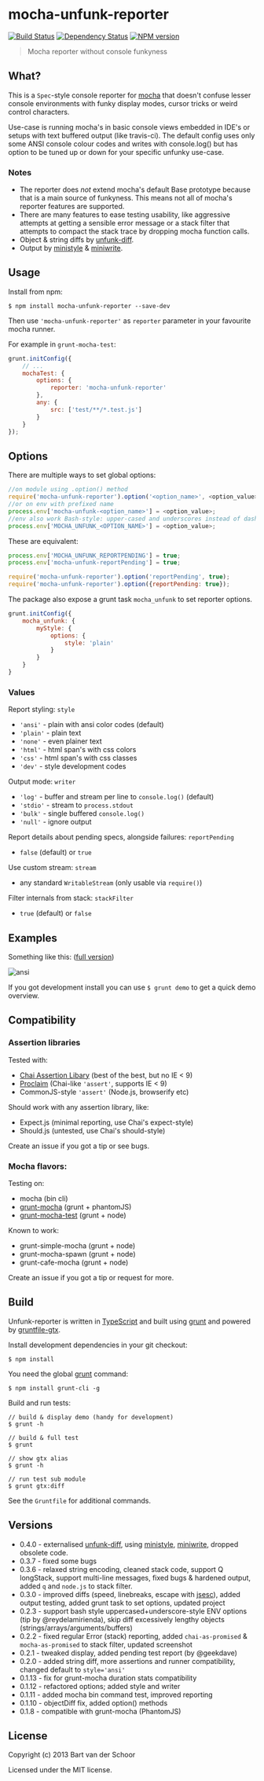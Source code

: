 # mocha-unfunk-reporter
[![Build Status](https://secure.travis-ci.org/Bartvds/mocha-unfunk-reporter.png?branch=master)](http://travis-ci.org/Bartvds/mocha-unfunk-reporter) [![Dependency Status](https://gemnasium.com/Bartvds/mocha-unfunk-reporter.png)](https://gemnasium.com/Bartvds/mocha-unfunk-reporter) [![NPM version](https://badge.fury.io/js/mocha-unfunk-reporter.png)](http://badge.fury.io/js/mocha-unfunk-reporter)

> Mocha reporter without console funkyness

## What?

This is a `Spec`-style console reporter for [mocha](http://visionmedia.github.io/mocha/) that doesn't confuse lesser console environments with funky display modes, cursor tricks or weird control characters.

Use-case is running mocha's in basic console views embedded in IDE's or setups with text buffered output (like travis-ci). The default config uses only some ANSI console colour codes and writes with console.log() but has option to be tuned up or down for your specific unfunky use-case.

### Notes

* The reporter does *not* extend mocha's default Base prototype because that is a main source of funkyness. This means not all of mocha's reporter features are supported.
* There are many features to ease testing usability, like aggressive attempts at getting a sensible error message or a stack filter that attempts to compact the stack trace by dropping mocha function calls.
* Object & string diffs by [unfunk-diff](https://github.com/Bartvds/unfunk-diff).
* Output by [ministyle](https://github.com/Bartvds/ministyle) & [miniwrite](https://github.com/Bartvds/miniwrite).


## Usage

Install from npm:

````
$ npm install mocha-unfunk-reporter --save-dev
```` 

Then use `'mocha-unfunk-reporter'` as `reporter` parameter in your favourite mocha runner. 

For example in `grunt-mocha-test`:

````js
grunt.initConfig({
	// ...
	mochaTest: {
		options: {
			reporter: 'mocha-unfunk-reporter'
		},
		any: {
			src: ['test/**/*.test.js']
		}
	}
});
````

## Options

There are multiple ways to set global options:

````js
//on module using .option() method
require('mocha-unfunk-reporter').option('<option_name>', <option_value>);
//or on env with prefixed name
process.env['mocha-unfunk-<option_name>'] = <option_value>;
//env also work Bash-style: upper-cased and underscores instead of dashes
process.env['MOCHA_UNFUNK_<OPTION_NAME>'] = <option_value>;
````

These are equivalent:

````js
process.env['MOCHA_UNFUNK_REPORTPENDING'] = true;
process.env['mocha-unfunk-reportPending'] = true;

require('mocha-unfunk-reporter').option('reportPending', true);
require('mocha-unfunk-reporter').option({reportPending: true});
````

The package also expose a grunt task `mocha_unfunk` to set reporter options.

````js
grunt.initConfig({
	mocha_unfunk: {
		myStyle: {
			options: {
				style: 'plain'
			}
		}
	}
}
````


### Values

Report styling: `style`

* `'ansi'` - plain with ansi color codes (default)
* `'plain'` - plain text
* `'none'` - even plainer text
* `'html'` - html span's with css colors
* `'css'` - html span's with css classes
* `'dev'` - style development codes

Output mode: `writer` 

* `'log'` - buffer and stream per line to `console.log()` (default)
* `'stdio'` - stream to `process.stdout`
* `'bulk'` - single buffered `console.log()`
* `'null'` - ignore output

Report details about pending specs, alongside failures: `reportPending`

* `false` (default) or `true`

Use custom stream: `stream` 

* any standard `WritableStream` (only usable via `require()`)

Filter internals from stack: `stackFilter` 

* `true` (default) or `false`

## Examples

Something like this: ([full version](https://raw.github.com/Bartvds/mocha-unfunk-reporter/master/media/mocha-unfunk-02.png))

![ansi](https://raw.github.com/Bartvds/mocha-unfunk-reporter/master/media/mocha-unfunk-04.png)

If you got development install you can use `$ grunt demo` to get a quick demo overview.


## Compatibility

### Assertion libraries

Tested with:

* [Chai Assertion Libary](http://chaijs.com) (best of the best, but no IE < 9)
* [Proclaim](https://github.com/rowanmanning/proclaim) (Chai-like `'assert'`, supports IE < 9)
* CommonJS-style `'assert'` (Node.js, browserify etc)

Should work with any assertion library, like:

* Expect.js (minimal reporting, use Chai's expect-style)
* Should.js (untested, use Chai's should-style)

Create an issue if you got a tip or see bugs.

### Mocha flavors:

Testing on:

* mocha (bin cli)
* [grunt-mocha](https://github.com/kmiyashiro/grunt-mocha) (grunt + phantomJS)
* [grunt-mocha-test](https://github.com/pghalliday/grunt-mocha-test) (grunt + node)

Known to work:

* grunt-simple-mocha (grunt + node)
* grunt-mocha-spawn (grunt + node)
* grunt-cafe-mocha (grunt + node)

Create an issue if you got a tip or request for more.

## Build

Unfunk-reporter is written in [TypeScript](http://typescript.com) and built using [grunt](http://gruntjs.com) and powered by [gruntfile-gtx](https://github.com/Bartvds/gruntfile-gtx).

Install development dependencies in your git checkout:
````
$ npm install
````

You need the global [grunt](http://gruntjs.com) command:
````
$ npm install grunt-cli -g
````

Build and run tests:
````
// build & display demo (handy for development)
$ grunt -h

// build & full test
$ grunt

// show gtx alias
$ grunt -h

// run test sub module
$ grunt gtx:diff
````

See the `Gruntfile` for additional commands.

## Versions

* 0.4.0 - externalised [unfunk-diff](https://github.com/Bartvds/unfunk-diff), using [ministyle](https://github.com/Bartvds/ministyle), [miniwrite](https://github.com/Bartvds/miniwrite), dropped obsolete code.
* 0.3.7 - fixed some bugs
* 0.3.6 - relaxed string encoding, cleaned stack code, support Q longStack, support multi-line messages, fixed bugs & hardened output, added `q` and `node.js` to stack filter.
* 0.3.0 - improved diffs (speed, linebreaks, escape with [jsesc](https://github.com/mathiasbynens/jsesc)), added output testing, added grunt task to set options, updated project
* 0.2.3 - support bash style uppercased+underscore-style ENV options (tip by @reydelamirienda), skip diff excessively lengthy objects (strings/arrays/arguments/buffers) 
* 0.2.2 - fixed regular Error (stack) reporting, added `chai-as-promised` & `mocha-as-promised` to stack filter, updated screenshot
* 0.2.1 - tweaked display, added pending test report (by @geekdave)
* 0.2.0 - added string diff, more assertions and runner compatibility, changed default to `style='ansi'`
* 0.1.13 - fix for grunt-mocha duration stats compatibility
* 0.1.12 - refactored options; added style and writer
* 0.1.11 - added mocha bin command test, improved reporting
* 0.1.10 - objectDiff fix, added option() methods
* 0.1.8 - compatible with grunt-mocha (PhantomJS)

## License

Copyright (c) 2013 Bart van der Schoor

Licensed under the MIT license.